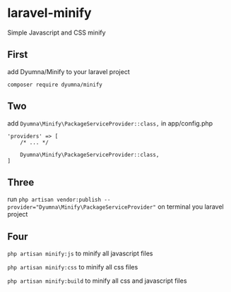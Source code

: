 # laravel-minify
Simple Javascript and CSS minify


First
------------

add Dyumna/Minify to your laravel project

``composer require dyumna/minify``


Two
------------

add ``Dyumna\Minify\PackageServiceProvider::class,`` in app/config.php

    
    'providers' => [
        /* ... */
        
        Dyumna\Minify\PackageServiceProvider::class,
    ]
    

Three
------------

run  ``php artisan vendor:publish --provider="Dyumna\Minify\PackageServiceProvider"`` on terminal you laravel project
 
 
Four
------------

``php artisan minify:js`` to minify all javascript files

``php artisan minify:css`` to minify all css files

``php artisan minify:build`` to minify all css and javascript files

